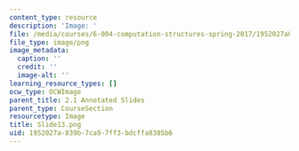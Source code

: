 ```yaml
---
content_type: resource
description: 'Image: '
file: /media/courses/6-004-computation-structures-spring-2017/1952027a839b7ca97ff3bdcffa8385b6_Slide13.png
file_type: image/png
image_metadata:
  caption: ''
  credit: ''
  image-alt: ''
learning_resource_types: []
ocw_type: OCWImage
parent_title: 2.1 Annotated Slides
parent_type: CourseSection
resourcetype: Image
title: Slide13.png
uid: 1952027a-839b-7ca9-7ff3-bdcffa8385b6
---
```


